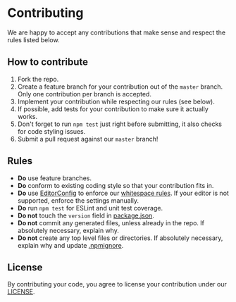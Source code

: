 # Contributing

We are happy to accept any contributions that make sense and respect the rules listed below.

## How to contribute

1. Fork the repo.
2. Create a feature branch for your contribution out of the `master` branch. Only one contribution per branch is accepted.
3. Implement your contribution while respecting our rules (see below).
4. If possible, add tests for your contribution to make sure it actually works.
5. Don't forget to run `npm test` just right before submitting, it also checks for code styling issues.
6. Submit a pull request against our `master` branch!

## Rules

-   **Do** use feature branches.
-   **Do** conform to existing coding style so that your contribution fits in.
-   **Do** use [EditorConfig] to enforce our [whitespace rules](.editorconfig). If your editor is not supported, enforce the settings manually.
-   **Do** run `npm test` for ESLint and unit test coverage.
-   **Do not** touch the `version` field in [package.json](package.json).
-   **Do not** commit any generated files, unless already in the repo. If absolutely necessary, explain why.
-   **Do not** create any top level files or directories. If absolutely necessary, explain why and update [.npmignore](.npmignore).

## License

By contributing your code, you agree to license your contribution under our [LICENSE](LICENSE).

[editorconfig]: http://editorconfig.org/
